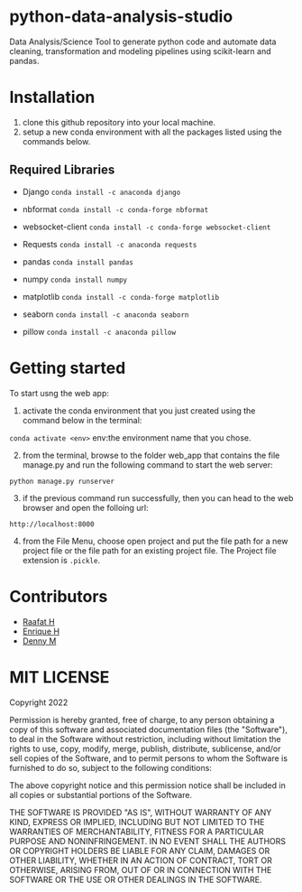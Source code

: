 # python-data-analysis-studio
Data Analysis/Science Tool to generate python code and automate data cleaning, transformation and modeling pipelines using scikit-learn and pandas.

# Installation
1. clone this github repository into your local machine.
2. setup a new conda environment with all the packages listed using the commands below.

## Required Libraries
- Django
``` conda install -c anaconda django ```

- nbformat 
``` conda install -c conda-forge nbformat ```

- websocket-client
``` conda install -c conda-forge websocket-client ```

- Requests
```conda install -c anaconda requests ```

- pandas
```conda install pandas ```

- numpy
``` conda install numpy ```

- matplotlib
``` conda install -c conda-forge matplotlib ```

- seaborn
``` conda install -c anaconda seaborn ```

- pillow 
```conda install -c anaconda pillow ```



# Getting started
To start usng the web app:
1. activate the conda environment that you just created using the command below in the terminal:

```conda activate <env>``` env:the environment name that you chose.

2. from the terminal,  browse to the folder web_app that contains the file manage.py and run the following command to start the web server:

```python manage.py runserver```

3. if the previous command run successfully, then you can head to the web browser and open the folloing url:

```http://localhost:8000```

4. from the File Menu, choose open project and put the file path for a new project file or the file path for an existing project file. The Project file extension is ```.pickle```. 

# Contributors
- [Raafat H](https://github.com/raafat-hantoush)
- [Enrique H](https://github.com/NHer0)
- [Denny M](https://github.com/Denny-Meyer)

# MIT LICENSE

Copyright 2022 

Permission is hereby granted, free of charge, to any person obtaining a copy of this software and associated documentation files (the "Software"), to deal in the Software without restriction, including without limitation the rights to use, copy, modify, merge, publish, distribute, sublicense, and/or sell copies of the Software, and to permit persons to whom the Software is furnished to do so, subject to the following conditions:

The above copyright notice and this permission notice shall be included in all copies or substantial portions of the Software.

THE SOFTWARE IS PROVIDED "AS IS", WITHOUT WARRANTY OF ANY KIND, EXPRESS OR IMPLIED, INCLUDING BUT NOT LIMITED TO THE WARRANTIES OF MERCHANTABILITY, FITNESS FOR A PARTICULAR PURPOSE AND NONINFRINGEMENT. IN NO EVENT SHALL THE AUTHORS OR COPYRIGHT HOLDERS BE LIABLE FOR ANY CLAIM, DAMAGES OR OTHER LIABILITY, WHETHER IN AN ACTION OF CONTRACT, TORT OR OTHERWISE, ARISING FROM, OUT OF OR IN CONNECTION WITH THE SOFTWARE OR THE USE OR OTHER DEALINGS IN THE SOFTWARE.
